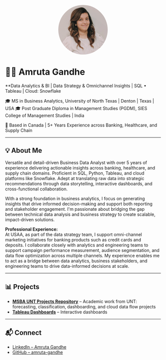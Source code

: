 <img src="./assets/profile.jpg" alt="Amruta Gandhe"
     style="width: 160px; height: 160px; border-radius: 50%; object-fit: cover; display: block; margin: 0 auto;">

# 👩‍💻 Amruta Gandhe   


**Data Analytics & BI | Data Strategy & Omnichannel Insights | SQL • Tableau | Cloud: Snowflake

🎓 MS in Business Analytics, University of North Texas | Denton | Texas | USA
🎓 Post Graduate Diploma in Management Studies (PGDM), SIES College of Management Studies | India

📍 Based in Canada | 5+ Years Experience across Banking, Healthcare, and Supply Chain

---

## 💡 About Me

Versatile and detail-driven Business Data Analyst with over 5 years of experience delivering actionable insights across banking, healthcare, and supply chain domains. Proficient in SQL, Python, Tableau, and cloud platforms like Snowflake. Adept at translating raw data into strategic recommendations through data storytelling, interactive dashboards, and cross-functional collaboration.

With a strong foundation in business analytics, I focus on generating insights that drive informed decision-making and support both reporting and stakeholder engagement. I'm passionate about bridging the gap between technical data analysis and business strategy to create scalable, impact-driven solutions.

**Professional Experience:**  
At USAA, as part of the data strategy team, I support omni-channel marketing initiatives for banking products such as credit cards and deposits. I collaborate closely with analytics and engineering teams to support campaign performance measurement, audience segmentation, and data flow optimization across multiple channels. My experience enables me to act as a bridge between data analytics, business stakeholders, and engineering teams to drive data-informed decisions at scale.

---

## 📊 Projects

- **[MSBA UNT Projects Repository](https://github.com/amruta-gandhe/msba-unt-projects)** – Academic work from UNT: forecasting, classification, dashboarding, and cloud data flow projects  
- **[Tableau Dashboards](https://public.tableau.com/app/profile/amruta.gandhe/vizzes)** – Interactive dashboards  

---

## 📬 Connect

- [LinkedIn – Amruta Gandhe](https://www.linkedin.com/in/amruta-gandhe-1b1013207/)  
- [GitHub – amruta-gandhe](https://github.com/amruta-gandhe)
